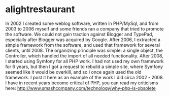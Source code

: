 alightrestaurant
================

In 2002 I created some weblog software, written in PHP/MySql, and from 2003 to 2006 myself and some friends ran a company that tried to promote the software. We could not gain traction against Blogger and TypePad, especially after Blogger was acquired by Google. After 2006, I extracted a simple framework from the software, and used that framework for several clients, until 2008. The organizing principle was simple: a single object, the Controller, which handled the import of all needed functionality. After 2008, I started using Symfony for all PHP work. I had not used my own framework for 6 years, but then I got a request to rebuild a simple site, where Symfony seemed like it would be overkill, and so I once again used the old framework. I post it here as an example of the work I did circa 2002 - 2008. I have in recent years become critical of PHP, you can read my criticisms here: http://www.smashcompany.com/technology/why-php-is-obsolete
